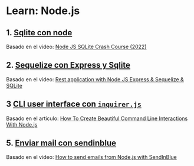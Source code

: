 # Learn: Node.js

## 1. [Sqlite con node](sqlite_basico/README.md)

Basado en el video:
[Node JS SQLite Crash Course (2022)](https://www.youtube.com/watch?v=ZRYn6tgnEgM)

## 2. [Sequelize con Express y Sqlite](sequelize_basico/README.md)

Basado en el video:
[Rest application with Node JS Express & Sequelize & SQLite](https://www.youtube.com/watch?v=bWFuEVmRgdk&t=203s)

## 3 [CLI user interface con `inquirer.js`](cli_interface/README.md)

Basado en el artículo:
[How To Create Beautiful Command Line Interactions With Node.js](https://betterprogramming.pub/how-to-create-beautiful-command-line-interactions-with-node-js-2fcdfbbac62c)

## 5. [Enviar mail con sendinblue](mail_sendinblue/README.md)

Basado en el video:
[How to send emails from Node.js with SendInBlue](https://www.youtube.com/watch?v=4mHsj0aHOEY)
